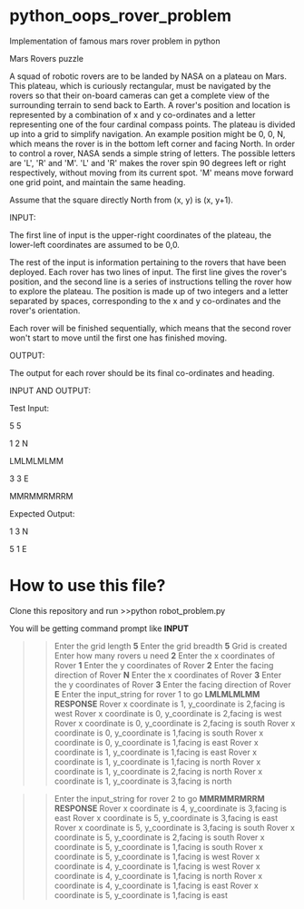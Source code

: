 # python_oops_rover_problem
Implementation of famous mars rover problem in python

Mars Rovers puzzle

A squad of robotic rovers are to be landed by NASA on a plateau on Mars. This plateau, which is curiously rectangular, must be navigated by the rovers so that their on-board cameras can get a complete view of the surrounding terrain to send back to Earth. A rover's position and location is represented by a combination of x and y co-ordinates and a letter representing one of the four cardinal compass points. The plateau is divided up into a grid to simplify navigation. An example position might be 0, 0, N, which means the rover is in the bottom left corner and facing North. In order to control a rover, NASA sends a simple string of letters. The possible letters are 'L', 'R' and 'M'. 'L' and 'R' makes the rover spin 90 degrees left or right respectively, without moving from its current spot. 'M' means move forward one grid point, and maintain the same heading.

Assume that the square directly North from (x, y) is (x, y+1).

INPUT:

The first line of input is the upper-right coordinates of the plateau, the lower-left coordinates are assumed to be 0,0.

The rest of the input is information pertaining to the rovers that have been deployed. Each rover has two lines of input. The first line gives the rover's position, and the second line is a series of instructions telling the rover how to explore the plateau. The position is made up of two integers and a letter separated by spaces, corresponding to the x and y co-ordinates and the rover's orientation.

Each rover will be finished sequentially, which means that the second rover won't start to move until the first one has finished moving.

OUTPUT:

The output for each rover should be its final co-ordinates and heading.

INPUT AND OUTPUT:

Test Input:

5 5

1 2 N

LMLMLMLMM

3 3 E

MMRMMRMRRM

Expected Output:

1 3 N

5 1 E

# How to use this file?

Clone this repository and run >>python robot_problem.py

You will be getting command prompt like
**INPUT**
>> Enter the grid length **5**
>> Enter the grid breadth **5**
>> Grid is created
>> Enter how many rovers u need **2**
>> Enter the x coordinates of Rover **1**
>> Enter the y coordinates of Rover **2**
>> Enter the facing direction of Rover **N**
>> Enter the x coordinates of Rover **3** 
>> Enter the y coordinates of Rover **3**
>> Enter the facing direction of Rover **E**
>> Enter the input_string for rover 1 to go **LMLMLMLMM**
**RESPONSE**
>> Rover x coordinate is 1, y_coordinate is 2,facing is west
>> Rover x coordinate is 0, y_coordinate is 2,facing is west
>> Rover x coordinate is 0, y_coordinate is 2,facing is south
>> Rover x coordinate is 0, y_coordinate is 1,facing is south
>> Rover x coordinate is 0, y_coordinate is 1,facing is east
>> Rover x coordinate is 1, y_coordinate is 1,facing is east
>> Rover x coordinate is 1, y_coordinate is 1,facing is north
>> Rover x coordinate is 1, y_coordinate is 2,facing is north
>> Rover x coordinate is 1, y_coordinate is 3,facing is north

>> Enter the input_string for rover 2 to go **MMRMMRMRRM**
**RESPONSE**
Rover x coordinate is 4, y_coordinate is 3,facing is east
Rover x coordinate is 5, y_coordinate is 3,facing is east
Rover x coordinate is 5, y_coordinate is 3,facing is south
Rover x coordinate is 5, y_coordinate is 2,facing is south
Rover x coordinate is 5, y_coordinate is 1,facing is south
Rover x coordinate is 5, y_coordinate is 1,facing is west
Rover x coordinate is 4, y_coordinate is 1,facing is west
Rover x coordinate is 4, y_coordinate is 1,facing is north
Rover x coordinate is 4, y_coordinate is 1,facing is east
Rover x coordinate is 5, y_coordinate is 1,facing is east

